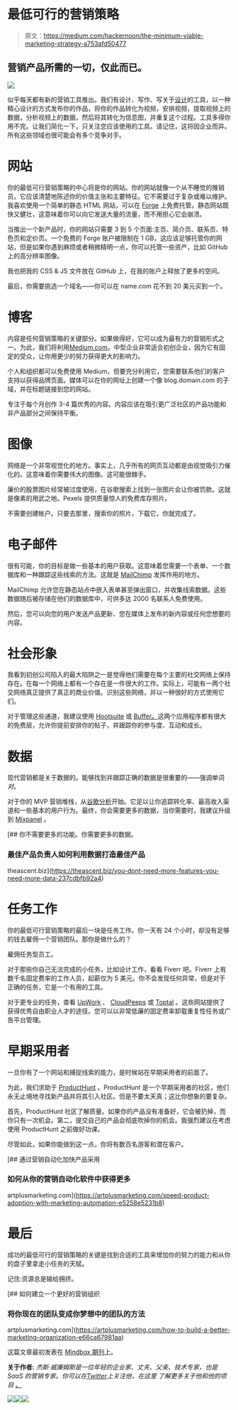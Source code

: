 # 最低可行的营销策略

> 原文：<https://medium.com/hackernoon/the-minimum-viable-marketing-strategy-a753afd50477>

## 营销产品所需的一切，仅此而已。

![](img/9ee97b7bd503540b5035a9127dac9ddf.png)

似乎每天都有新的营销工具推出。我们有设计、写作、写关于[设计](https://hackernoon.com/tagged/design)的工具，以一种精心设计的方式发布你的作品，将你的作品转化为视频，安排视频，提取视频上的数据，分析视频上的数据，然后将其转化为信息图，并重复这个过程。工具多得你用不完。让我们简化一下，只关注您应该使用的工具。请记住，这将因企业而异。所有这些领域也很可能会有多个竞争对手。

# 网站

你的最低可行营销策略的中心将是你的网站。你的网站就像一个从不睡觉的推销员。它应该清楚地陈述你的价值主张和主要特征。它不需要过于复杂或难以维护。我喜欢使用一个简单的静态 HTML 网站，可以在 [Forge](https://getforge.com/) 上免费托管。静态网站既快又健壮，这意味着你可以向它发送大量的流量，而不用担心它会崩溃。

当推出一个新产品时，你的网站只需要 3 到 5 个页面:主页、简介页、联系页、特色页和定价页。一个免费的 Forge 账户被限制在 1 GB，这应该足够托管你的网站，但是如果你遇到麻烦或者稍微精明一点，你可以托管一些资产，比如 GitHub 上的高分辨率图像。

我也把我的 CSS & JS 文件放在 GitHub 上，在我的账户上释放了更多的空间。

最后，你需要挑选一个域名——你可以在 name.com 花不到 20 美元买到一个。

# 博客

内容是任何营销策略的关键部分。如果做得好，它可以成为最有力的营销形式之一。为此，我们将利用[Medium.com](/)。中型企业非常适合初创企业，因为它有固定的受众，让你用更少的努力获得更大的影响力。

个人和组织都可以免费使用 Medium，但要充分利用它，您需要联系他们的客户支持以获得品牌页面。媒体可以在你的网址上创建一个像 blog.domain.com 的子域，并在标题链接到您的网站。

专注于每个月创作 3-4 篇优秀的内容。内容应该在吸引更广泛社区的产品功能和非产品部分之间保持平衡。

# 图像

网络是一个非常视觉化的地方。事实上，几乎所有的网页互动都是由视觉吸引力催化的。这意味着你需要伟大的图像。这可能很棘手。

廉价的股票图片经常被过度使用，在谷歌搜索上找到一张图片会让你被罚款。这就是像素的用武之地。Pexels 提供质量惊人的免费库存照片。

不需要创建帐户。只要去那里，搜索你的照片，下载它，你就完成了。

# 电子邮件

很有可能，你的目标是做一些基本的用户获取。这意味着您需要一个表单、一个数据库和一种跟踪这些线索的方法。这就是 [MailChimp](http://mailchimp.com) 发挥作用的地方。

MailChimp 允许您在静态站点中嵌入表单甚至弹出窗口，并收集线索数据。这些数据随后被存储在他们的数据库中，可供多达 2000 名联系人免费使用。

然后，您可以向您的用户发送产品更新、您在媒体上发布的新内容或任何您想要的内容。

# 社会形象

我看到初创公司陷入的最大陷阱之一是觉得他们需要在每个主要的社交网络上保持存在。在每一个网络上都有一个存在是一件很大的工作。实际上，可能有一两个社交网络真正提供了真正的商业价值。识别这些网络，并以一种很好的方式使用它们。

对于管理这些通道，我建议使用 [Hootsuite](http://hootsuite.com) 或 [Buffer。](http://buffer.com)这两个应用程序都有很大的免费层，允许你提前安排你的帖子，并跟踪你的参与度、互动和成长。

# 数据

现代营销都是关于数据的。能够找到并跟踪正确的数据是很重要的——强调单词*对*。

对于你的 MVP 营销堆栈，从[谷歌分析](http://google.com/analytics)开始。它足以让你追踪转化率、最高收入渠道和一些基本的用户行为。最终，你会需要更多的数据，当你需要时，我建议升级到 [Mixpanel](http://mixpanel.com) 。

[](https://theascent.biz/you-dont-need-more-features-you-need-more-data-237cdbfb92a4) [## 你不需要更多的功能。你需要更多的数据。

### 最佳产品负责人如何利用数据打造最佳产品

theascent.biz](https://theascent.biz/you-dont-need-more-features-you-need-more-data-237cdbfb92a4) 

# 任务工作

你的最低可行营销策略的最后一块是任务工作。你一天有 24 个小时，却没有足够的钱去雇佣一个营销团队。那你是做什么的？

雇佣任务型员工。

对于那些你自己无法完成的小任务，比如设计工作，看看 Fiverr 吧。Fiverr 上有数千名固定费率的工作人员，起薪仅为 5 美元。你不会发现任何异常，但是对于正确的任务，它是一个有用的工具。

对于更专业的任务，查看 [UpWork](http://upwork.com) 、 [CloudPeeps](http://cloudpeeps.com) 或 [Toptal](http://toptal.com) 。这些网站提供了获得优秀自由职业人才的途径。您可以以非常低廉的固定费率卸载重复性任务或广告平台管理。

# 早期采用者

一旦你有了一个网站和捕捉线索的能力，是时候站在早期采用者的前面了。

为此，我们求助于 [ProductHunt](http://producthunt.com) 。ProductHunt 是一个早期采用者的社区，他们永无止境地寻找新产品并将其引入社区。但是不要太天真；这比你想象的要复杂。

首先，ProductHunt 社区了解质量。如果你的产品没有准备好，它会被扔掉，而你只有一次机会。第二，提交自己的产品会彻底吹掉你的机会。我强烈建议在考虑使用 ProductHunt 之前做好功课。

尽管如此，如果你能做到这一点，你将有数百名游客和潜在客户。

[](https://artplusmarketing.com/speed-product-adoption-with-marketing-automation-e5258e5231b8) [## 通过营销自动化加快产品采用

### 如何从你的营销自动化软件中获得更多

artplusmarketing.com](https://artplusmarketing.com/speed-product-adoption-with-marketing-automation-e5258e5231b8) 

# 最后

成功的最低可行的营销策略的关键是找到合适的工具来增加你的努力的能力和从你的盘子里拿走小任务的天赋。

记住:资源总是输给拥挤。

[](https://artplusmarketing.com/how-to-build-a-better-marketing-organization-e66ca67981aa) [## 如何建立一个更好的营销组织

### 将你现在的团队变成你梦想中的团队的方法

artplusmarketing.com](https://artplusmarketing.com/how-to-build-a-better-marketing-organization-e66ca67981aa) 

这篇文章最初发表在 [Mindbox 期刊](http://mindboxstudios.com)上。

**关于作者:** *杰斯·威廉姆斯是一位年轻的企业家、丈夫、父亲、技术专家，也是 SaaS 的营销专家。你可以在*[*Twitter*](http://twitter.com/j_r_wi11iams)*上关注他，在这里* *了解更多关于他和他的项目* [*。*](http://jesse-williams.com/about)

[![](img/50ef4044ecd4e250b5d50f368b775d38.png)](http://bit.ly/HackernoonFB)[![](img/979d9a46439d5aebbdcdca574e21dc81.png)](https://goo.gl/k7XYbx)[![](img/2930ba6bd2c12218fdbbf7e02c8746ff.png)](https://goo.gl/4ofytp)